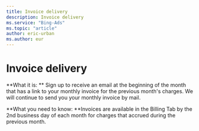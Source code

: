 ```yaml
---
title: Invoice delivery
description: Invoice delivery
ms.service: "Bing-Ads"
ms.topic: "article"
author: eric-urban
ms.author: eur
---
```


# Invoice delivery

**What it is: **    Sign up to receive an email at the beginning of the month that has a link to your monthly invoice for the previous month's charges. We will continue to send you your monthly invoice by mail.

**What you need to know: **Invoices are available in the Billing Tab by the 2nd business day of each month for charges that accrued during the previous month.


